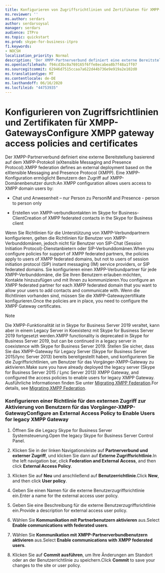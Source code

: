```yaml
---
title: Konfigurieren von Zugriffsrichtlinien und Zertifikaten für XMPP-Gateways
ms.reviewer: ''
ms.author: serdars
author: serdarsoysal
manager: serdars
audience: ITPro
ms.topic: quickstart
ms.prod: skype-for-business-itpro
f1.keywords:
- NOCSH
localization_priority: Normal
description: 'Der XMPP-Partnerverbund definiert eine externe Bereitstellung basierend auf dem XMPP-Protokoll (eXtensible Messaging and Presence Protocol). Eine XMPP-Konfiguration ermöglicht Benutzern den Zugriff auf XMPP-Domänenbenutzer durch:'
ms.openlocfilehash: f94cd3bc0a769165f6ffe8ecabea8b7f48a1ff07
ms.sourcegitcommit: 62946d7515ccaa7a622d44b736e9e919a2e102d0
ms.translationtype: MT
ms.contentlocale: de-DE
ms.lasthandoff: 06/16/2020
ms.locfileid: "44753935"
---
```

# <a name="configure-xmpp-gateway-access-policies-and-certificates"></a><span data-ttu-id="4383d-104">Konfigurieren von Zugriffsrichtlinien und Zertifikaten für XMPP-Gateways</span><span class="sxs-lookup"><span data-stu-id="4383d-104">Configure XMPP gateway access policies and certificates</span></span>

<span data-ttu-id="4383d-105">Der XMPP-Partnerverbund definiert eine externe Bereitstellung basierend auf dem XMPP-Protokoll (eXtensible Messaging and Presence Protocol).</span><span class="sxs-lookup"><span data-stu-id="4383d-105">XMPP federation defines an external deployment based on the eXtensible Messaging and Presence Protocol (XMPP).</span></span> <span data-ttu-id="4383d-106">Eine XMPP-Konfiguration ermöglicht Benutzern den Zugriff auf XMPP-Domänenbenutzer durch:</span><span class="sxs-lookup"><span data-stu-id="4383d-106">An XMPP configuration allows users access to XMPP domain users by:</span></span>
  
- <span data-ttu-id="4383d-107">Chat und Anwesenheit – nur Person zu Person</span><span class="sxs-lookup"><span data-stu-id="4383d-107">IM and Presence - person to person only</span></span>
    
- <span data-ttu-id="4383d-108">Erstellen von XMPP-verbundkontakten im Skype for Business-Client</span><span class="sxs-lookup"><span data-stu-id="4383d-108">Creation of XMPP federated contacts in the Skype for Business client</span></span>
    
<span data-ttu-id="4383d-109">Wenn Sie Richtlinien für die Unterstützung von XMPP-Verbundpartnern konfigurieren, gelten die Richtlinien für Benutzer von XMPP-Verbunddomänen, jedoch nicht für Benutzer von SIP-Chat (Session Initiation Protocol)-Dienstanbietern oder SIP-Verbunddomänen.</span><span class="sxs-lookup"><span data-stu-id="4383d-109">When you configure policies for support of XMPP federated partners, the policies apply to users of XMPP federated domains, but not to users of session initiation protocol (SIP) instant messaging (IM) service providers, or SIP federated domains.</span></span> <span data-ttu-id="4383d-110">Sie konfigurieren einen XMPP-Verbundpartner für jede XMPP-Verbunddomäne, die Sie Ihren Benutzern erlauben möchten, Kontakte hinzuzufügen und mit Ihnen zu kommunizieren.</span><span class="sxs-lookup"><span data-stu-id="4383d-110">You configure an XMPP federated partner for each XMPP federated domain that you want to allow your users to add contacts and communicate with.</span></span> <span data-ttu-id="4383d-111">Wenn die Richtlinien vorhanden sind, müssen Sie die XMPP-Gatewayzertifikate konfigurieren.</span><span class="sxs-lookup"><span data-stu-id="4383d-111">Once the policies are in place, you need to configure the XMPP Gateway certificates.</span></span> 
  
> [!NOTE]
> <span data-ttu-id="4383d-112">Die XMPP-Funktionalität ist in Skype for Business Server 2019 veraltet, kann aber in einem Legacy Server in Koexistenz mit Skype for Business Server 2019 fortgesetzt werden.</span><span class="sxs-lookup"><span data-stu-id="4383d-112">XMPP functionality is deprecated in Skype for Business Server 2019, but can be continued in a legacy server in coexistence with Skype for Business Server 2019.</span></span> <span data-ttu-id="4383d-113">Stellen Sie sicher, dass Sie das XMPP-Gateway für Legacy Server (Skype for Business Server 2015/lync Server 2013) bereits bereitgestellt haben, und konfigurieren Sie die Zugriffsrichtlinien, um Benutzer für das Vorgänger-XMPP-Gateway zu aktivieren.</span><span class="sxs-lookup"><span data-stu-id="4383d-113">Make sure you have already deployed the legacy server (Skype for Business Server 2015 / Lync Server 2013) XMPP Gateway, and configured the access policies to enable users for legacy XMPP Gateway.</span></span> <span data-ttu-id="4383d-114">Ausführliche Informationen finden Sie unter [Migrating XMPP Federation](migrating-xmpp-federation.md).</span><span class="sxs-lookup"><span data-stu-id="4383d-114">For details, see [Migrating XMPP Federation](migrating-xmpp-federation.md).</span></span> 
  
### <a name="configure-an-external-access-policy-to-enable-users-for-legacy-xmpp-gateway"></a><span data-ttu-id="4383d-115">Konfigurieren einer Richtlinie für den externen Zugriff zur Aktivierung von Benutzern für das Vorgänger-XMPP-Gateway</span><span class="sxs-lookup"><span data-stu-id="4383d-115">Configure an External Access Policy to Enable Users for legacy XMPP Gateway</span></span>

1. <span data-ttu-id="4383d-116">Öffnen Sie die Legacy Skype for Business Server Systemsteuerung.</span><span class="sxs-lookup"><span data-stu-id="4383d-116">Open the legacy Skype for Business Server Control Panel.</span></span>
    
2. <span data-ttu-id="4383d-117">Klicken Sie in der linken Navigationsleiste auf **Partnerverbund und externer Zugriff**, und klicken Sie dann auf **Externe Zugriffsrichtlinie**.</span><span class="sxs-lookup"><span data-stu-id="4383d-117">In the left navigation bar, click **Federation and External Access**, and then click **External Access Policy**.</span></span>
    
3. <span data-ttu-id="4383d-118">Klicken Sie auf **Neu** und anschließend auf **Benutzerrichtlinie**.</span><span class="sxs-lookup"><span data-stu-id="4383d-118">Click **New**, and then click **User policy**.</span></span>
    
4. <span data-ttu-id="4383d-119">Geben Sie einen Namen für die externe Benutzerzugriffsrichtlinie ein.</span><span class="sxs-lookup"><span data-stu-id="4383d-119">Enter a name for the external access user policy.</span></span>
    
5. <span data-ttu-id="4383d-120">Geben Sie eine Beschreibung für die externe Benutzerzugriffsrichtlinie ein.</span><span class="sxs-lookup"><span data-stu-id="4383d-120">Provide a description for external access user policy.</span></span>
    
6. <span data-ttu-id="4383d-121">Wählen Sie **Kommunikation mit Partnerbenutzern aktivieren** aus.</span><span class="sxs-lookup"><span data-stu-id="4383d-121">Select **Enable communications with federated users**.</span></span>
    
7. <span data-ttu-id="4383d-122">Wählen Sie **Kommunikation mit XMPP-Partnerverbundbenutzern aktivieren** aus.</span><span class="sxs-lookup"><span data-stu-id="4383d-122">Select **Enable communications with XMPP federated users**.</span></span>
    
8. <span data-ttu-id="4383d-123">Klicken Sie auf **Commit ausführen**, um Ihre Änderungen am Standort oder an der Benutzerrichtlinie zu speichern.</span><span class="sxs-lookup"><span data-stu-id="4383d-123">Click **Commit** to save your changes to the site or user policy.</span></span> 
    

